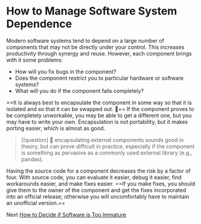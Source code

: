 # How to Manage Software System Dependence
[//]: # (Version:1.0.0)
Modern software systems tend to depend on a large number of components that may not be directly under your control. This increases productivity through synergy and reuse. However, each component brings with it some problems:

- How will you fix bugs in the component?
- Does the component restrict you to particular hardware or software systems?
- What will you do if the component fails completely?

==It is always best to encapsulate the component in some way so that it is isolated and so that it can be swapped out. 🐼== If the component proves to be completely unworkable, you may be able to get a different one, but you may have to write your own. Encapsulation is not portability, but it makes porting easier, which is almost as good.

> [!question] 🐼 encapsulating external components
> sounds good in theory, but can prove difficult in practice, especially if the component is something as pervasive as a commonly used external library (e.g., pandas).

Having the source code for a component decreases the risk by a factor of four. With source code, you can evaluate it easier, debug it easier, find workarounds easier, and make fixes easier. ==If you make fixes, you should give them to the owner of the component and get the fixes incorporated into an official release; otherwise you will uncomfortably have to maintain an unofficial version.==

Next [How to Decide if Software is Too Immature](03-How-to-Decide-if-Software-is-Too-Immature.md)
